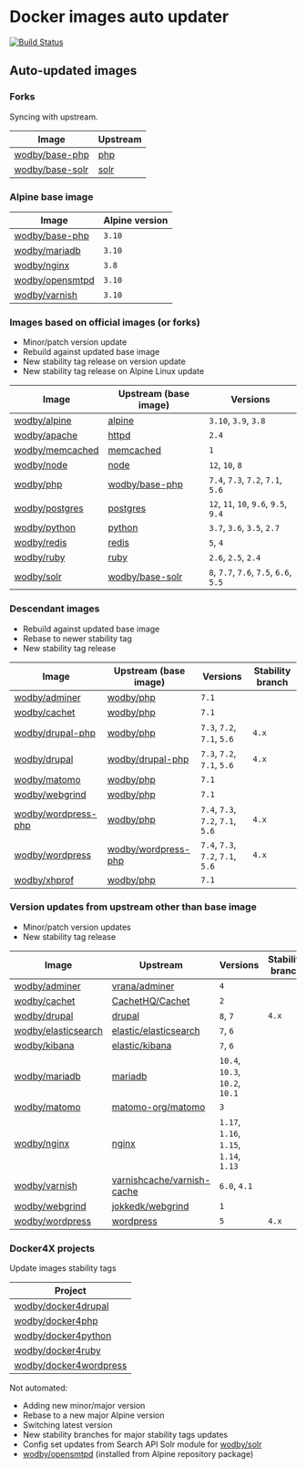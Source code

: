 # Docker images auto updater

[![Build Status](https://travis-ci.com/wodby/images.svg?branch=master)](https://travis-ci.com/wodby/images)

## Auto-updated images

### Forks

Syncing with upstream.

| Image                 | Upstream  |
| --------------------- | --------- |
| [wodby/base-php]      | [php]     |
| [wodby/base-solr]     | [solr]    |

### Alpine base image

| Image                 | Alpine version |
| --------------------- | -------------- |
| [wodby/base-php]      | `3.10`         |
| [wodby/mariadb]       | `3.10`         |
| [wodby/nginx]         | `3.8`          |
| [wodby/opensmtpd]     | `3.10`         |
| [wodby/varnish]       | `3.10`         |

### Images based on official images (or forks)

- Minor/patch version update
- Rebuild against updated base image
- New stability tag release on version update
- New stability tag release on Alpine Linux update

| Image                 | Upstream (base image) | Versions                               |
| --------------------- | --------------------- | ---------------------------------      |
| [wodby/alpine]        | [alpine]              | `3.10`, `3.9`, `3.8`                   |
| [wodby/apache]        | [httpd]               | `2.4`                                  |
| [wodby/memcached]     | [memcached]           | `1`                                    |
| [wodby/node]          | [node]                | `12`, `10`, `8`                        |
| [wodby/php]           | [wodby/base-php]      | `7.4`, `7.3`, `7.2`, `7.1`, `5.6`      |
| [wodby/postgres]      | [postgres]            | `12`, `11`, `10`, `9.6`, `9.5`, `9.4`  |
| [wodby/python]        | [python]              | `3.7`, `3.6`, `3.5`, `2.7`             |
| [wodby/redis]         | [redis]               | `5`, `4`                               |
| [wodby/ruby]          | [ruby]                | `2.6`, `2.5`, `2.4`                    |
| [wodby/solr]          | [wodby/base-solr]     | `8`, `7.7`, `7.6`, `7.5`, `6.6`, `5.5` |

### Descendant images

- Rebuild against updated base image
- Rebase to newer stability tag
- New stability tag release

| Image                 | Upstream (base image) | Versions                          | Stability branch |
| --------------------- | --------------------- | -------------------               | --------------   |
| [wodby/adminer]       | [wodby/php]           | `7.1`                             |                  |
| [wodby/cachet]        | [wodby/php]           | `7.1`                             |                  |
| [wodby/drupal-php]    | [wodby/php]           | `7.3`, `7.2`, `7.1`, `5.6`        | `4.x`            |
| [wodby/drupal]        | [wodby/drupal-php]    | `7.3`, `7.2`, `7.1`, `5.6`        | `4.x`            |
| [wodby/matomo]        | [wodby/php]           | `7.1`                             |                  |
| [wodby/webgrind]      | [wodby/php]           | `7.1`                             |                  |
| [wodby/wordpress-php] | [wodby/php]           | `7.4`, `7.3`, `7.2`, `7.1`, `5.6` | `4.x`            |
| [wodby/wordpress]     | [wodby/wordpress-php] | `7.4`, `7.3`, `7.2`, `7.1`, `5.6` | `4.x`            |
| [wodby/xhprof]        | [wodby/php]           | `7.1`                             |                  |

### Version updates from upstream other than base image

- Minor/patch version updates
- New stability tag release

| Image                 | Upstream                     | Versions                               | Stability branch |
| --------------------- | -----------------------      | ---------------------                  | --------------   |
| [wodby/adminer]       | [vrana/adminer]              | `4`                                    |                  |
| [wodby/cachet]        | [CachetHQ/Cachet]            | `2`                                    |                  |
| [wodby/drupal]        | [drupal]                     | `8`, `7`                               | `4.x`            |
| [wodby/elasticsearch] | [elastic/elasticsearch]      | `7`, `6`                               |                  |
| [wodby/kibana]        | [elastic/kibana]             | `7`, `6`                               |                  |
| [wodby/mariadb]       | [mariadb]                    | `10.4`, `10.3`, `10.2`, `10.1`         |                  |
| [wodby/matomo]        | [matomo-org/matomo]          | `3`                                    |                  |
| [wodby/nginx]         | [nginx]                      | `1.17`, `1.16`, `1.15`, `1.14`, `1.13` |                  |
| [wodby/varnish]       | [varnishcache/varnish-cache] | `6.0`, `4.1`                           |                  |
| [wodby/webgrind]      | [jokkedk/webgrind]           | `1`                                    |                  |
| [wodby/wordpress]     | [wordpress]                  | `5`                                    | `4.x`            |

### Docker4X projects

Update images stability tags

| Project                  |
| ------------------------ |
| [wodby/docker4drupal]    |
| [wodby/docker4php]       |
| [wodby/docker4python]    |
| [wodby/docker4ruby]      |
| [wodby/docker4wordpress] |

Not automated:

- Adding new minor/major version
- Rebase to a new major Alpine version
- Switching latest version
- New stability branches for major stability tags updates
- Config set updates from Search API Solr module for [wodby/solr]
- [wodby/opensmtpd] (installed from Alpine repository package)

[alpine]: https://github.com/gliderlabs/docker-alpine
[CachetHQ/Cachet]: https://github.com/CachetHQ/Cachet
[drupal]: https://github.com/drupal/drupal
[elastic/elasticsearch]: https://github.com/elastic/elasticsearch
[elastic/kibana]: https://github.com/elastic/kibana
[httpd]: https://github.com/docker-library/httpd
[jokkedk/webgrind]: https://github.com/jokkedk/webgrind
[mariadb]: https://github.com/docker-library/mariadb
[matomo-org/matomo]: https://github.com/matomo-org/matomo
[memcached]: https://github.com/docker-library/memcached
[nginx]: https://github.com/docker-library/nginx
[node]: https://github.com/docker-library/node
[php]: https://github.com/docker-library/php
[postgres]: https://github.com/docker-library/postgres
[python]: https://github.com/docker-library/python
[redis]: https://github.com/docker-library/redis
[ruby]: https://github.com/docker-library/ruby
[solr]: https://github.com/docker-library/solr
[varnishcache/varnish-cache]: https://github.com/varnishcache/varnish-cache
[vrana/adminer]: https://github.com/vrana/adminer
[wodby/adminer]: https://github.com/wodby/adminer
[wodby/alpine]: https://github.com/wodby/alpine
[wodby/apache]: https://github.com/wodby/apache
[wodby/base-php]: https://github.com/wodby/base-php
[wodby/base-solr]: https://github.com/wodby/base-solr
[wodby/cachet]: https://github.com/wodby/cachet
[wodby/docker4drupal]: https://github.com/wodby/docker4drupal
[wodby/docker4php]: https://github.com/wodby/docker4php
[wodby/docker4python]: https://github.com/wodby/docker4python
[wodby/docker4ruby]: https://github.com/wodby/docker4ruby
[wodby/docker4wordpress]: https://github.com/wodby/docker4wordpress
[wodby/drupal-php]: https://github.com/wodby/drupal-php
[wodby/drupal]: https://github.com/wodby/drupal
[wodby/elasticsearch]: https://github.com/wodby/elasticsearch
[wodby/kibana]: https://github.com/wodby/kibana
[wodby/mariadb]: https://github.com/wodby/mariadb
[wodby/matomo]: https://github.com/wodby/matomo
[wodby/memcached]: https://github.com/wodby/memcached
[wodby/nginx]: https://github.com/wodby/nginx
[wodby/node]: https://github.com/wodby/node
[wodby/opensmtpd]: https://github.com/wodby/opensmtpd
[wodby/php]: https://github.com/wodby/php
[wodby/postgres]: https://github.com/wodby/postgres
[wodby/python]: https://github.com/wodby/python
[wodby/redis]: https://github.com/wodby/redis
[wodby/ruby]: https://github.com/wodby/ruby
[wodby/solr]: https://github.com/wodby/solr
[wodby/varnish]: https://github.com/wodby/varnish
[wodby/webgrind]: https://github.com/wodby/webgrind
[wodby/wordpress-php]: https://github.com/wodby/wordpress-php
[wodby/wordpress]: https://github.com/wodby/wordpress
[wodby/xhprof]: https://github.com/wodby/xhprof
[wordpress]: https://github.com/WordPress/WordPress
